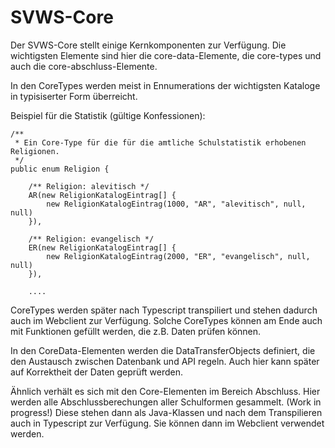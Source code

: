 # **SVWS-Core**

Der SVWS-Core stellt einige Kernkomponenten zur Verfügung. Die wichtigsten Elemente sind hier die core-data-Elemente, die core-types und auch die core-abschluss-Elemente.

In den CoreTypes werden meist in Ennumerations der wichtigsten Kataloge in typisiserter Form überreicht.

Beispiel für die Statistik (gültige Konfessionen):

```
/**
 * Ein Core-Type für die für die amtliche Schulstatistik erhobenen Religionen.
 */
public enum Religion {

	/** Religion: alevitisch */
	AR(new ReligionKatalogEintrag[] {
		new ReligionKatalogEintrag(1000, "AR", "alevitisch", null, null)
	}),

	/** Religion: evangelisch */
	ER(new ReligionKatalogEintrag[] {
		new ReligionKatalogEintrag(2000, "ER", "evangelisch", null, null)
	}),
	
	....
```
	
CoreTypes werden später nach Typescript transpiliert und stehen dadurch auch im Webclient zur Verfügung.
Solche CoreTypes können am Ende auch mit Funktionen gefüllt werden, die z.B. Daten prüfen können.

In den CoreData-Elementen werden die DataTransferObjects definiert, die den Austausch zwischen Datenbank und API regeln. Auch hier kann später auf Korrektheit der Daten geprüft werden.


Ähnlich verhält es sich mit den Core-Elementen im Bereich Abschluss.
Hier werden alle Abschlussberechungen aller Schulformen gesammelt. (Work in progress!)
Diese stehen dann als Java-Klassen und nach dem Transpilieren auch in Typescript zur Verfügung.
Sie können dann im Webclient verwendet werden.
	